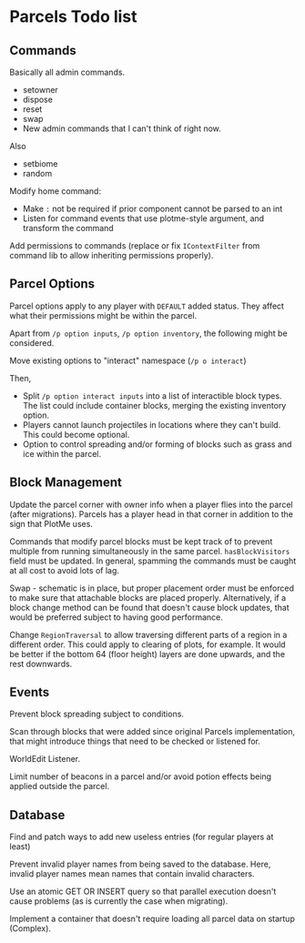 # Parcels Todo list

Commands
-
Basically all admin commands.
* setowner
* dispose
* reset
* swap
* New admin commands that I can't think of right now.

Also
* setbiome
* random

Modify home command:
* Make `:` not be required if prior component cannot be parsed to an int
* Listen for command events that use plotme-style argument, and transform the command

Add permissions to commands (replace or fix `IContextFilter` from command lib
to allow inheriting permissions properly).

Parcel Options
-

Parcel options apply to any player with `DEFAULT` added status. 
They affect what their permissions might be within the parcel.

Apart from `/p option inputs`, `/p option inventory`, the following might be considered. 

Move existing options to "interact" namespace (`/p o interact`)

Then,
* Split `/p option interact inputs` into a list of interactible block types. 
The list could include container blocks, merging the existing inventory option.
* Players cannot launch projectiles in locations where they can't build. 
This could become optional.
* Option to control spreading and/or forming of blocks such as grass and ice within the parcel. 

Block Management
- 
Update the parcel corner with owner info when a player flies into the parcel (after migrations).
Parcels has a player head in that corner in addition to the sign that PlotMe uses.

Commands that modify parcel blocks must be kept track of to prevent multiple
from running simultaneously in the same parcel. `hasBlockVisitors` field must be updated.
In general, spamming the commands must be caught at all cost to avoid lots of lag.

Swap - schematic is in place, but proper placement order must be enforced to make sure that attachable 
blocks are placed properly. Alternatively, if a block change method can be found that doesn't
cause block updates, that would be preferred subject to having good performance.

Change `RegionTraversal` to allow traversing different parts of a region in a different order. 
This could apply to clearing of plots, for example. It would be better if the bottom 64 (floor height) 
layers are done upwards, and the rest downwards.

Events
-
Prevent block spreading subject to conditions.

Scan through blocks that were added since original Parcels implementation,
that might introduce things that need to be checked or listened for.

WorldEdit Listener.

Limit number of beacons in a parcel and/or avoid potion effects being applied outside the parcel.

Database
-
Find and patch ways to add new useless entries (for regular players at least)

Prevent invalid player names from being saved to the database. 
Here, invalid player names mean names that contain invalid characters.

Use an atomic GET OR INSERT query so that parallel execution doesn't cause problems
(as is currently the case when migrating).

Implement a container that doesn't require loading all parcel data on startup (Complex).


